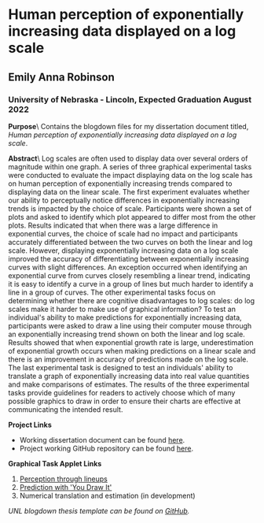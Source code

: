 # Human perception of exponentially increasing data displayed on a log scale
## Emily Anna Robinson
### University of Nebraska - Lincoln, Expected Graduation August 2022

**Purpose**\\
Contains the blogdown files for my dissertation document titled, *Human perception of exponentially increasing data displayed on a log scale*. 

**Abstract**\\
Log scales are often used to display data over several orders of magnitude within one graph. A series of three graphical experimental tasks were conducted to evaluate the impact displaying data on the log scale has on human perception of exponentially increasing trends compared to displaying data on the linear scale. The first experiment evaluates whether our ability to perceptually notice differences in exponentially increasing trends is impacted by the choice of scale. Participants were shown a set of plots and asked to identify which plot appeared to differ most from the other plots. Results indicated that when there was a large difference in exponential curves, the choice of scale had no impact and participants accurately differentiated between the two curves on both the linear and log scale. However, displaying exponentially increasing data on a log scale improved the accuracy of differentiating between exponentially increasing curves with slight differences. An exception occurred when identifying an exponential curve from curves closely resembling a linear trend, indicating it is easy to identify a curve in a group of lines but much harder to identify a line in a group of curves. The other experimental tasks focus on determining whether there are cognitive disadvantages to log scales: do log scales make it harder to make use of graphical information? To test an individual's ability to make predictions for exponentially increasing data, participants were asked to draw a line using their computer mouse through an exponentially increasing trend shown on both the linear and log scale. Results showed that when exponential growth rate is large, underestimation of exponential growth occurs when making predictions on a linear scale and there is an improvement in accuracy of predictions made on the log scale. The last experimental task is designed to test an individuals' ability to translate a graph of exponentially increasing data into real value quantities and make comparisons of estimates. The results of the three experimental tasks provide guidelines for readers to actively choose which of many possible graphics to draw in order to ensure their charts are effective at communicating the intended result.

**Project Links**
+ Working dissertation document can be found [here](https://github.com/earobinson95/EmilyARobinson-UNL-dissertation/blob/main/_book/thesis.pdf).
+ Project working GitHub repository can be found [here](https://github.com/srvanderplas/Perception-of-Log-Scales).

**Graphical Task Applet Links**
1. [Perception through lineups](https://shiny.srvanderplas.com/log-study/)
2. [Prediction with 'You Draw It'](https://emily-robinson.shinyapps.io/you-draw-it-pilot-app/)
3. Numerical translation and estimation (in development)

*UNL blogdown thesis template can be found on [GitHub](https://github.com/earobinson95/UNL-thesisdown-template).*